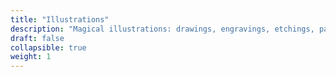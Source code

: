 ```yaml
---
title: "Illustrations"
description: "Magical illustrations: drawings, engravings, etchings, paintings, and more"
draft: false
collapsible: true
weight: 1
---
```

